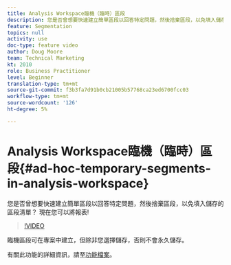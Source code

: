 ```yaml
---
title: Analysis Workspace臨機（臨時）區段
description: 您是否曾想要快速建立簡單區段以回答特定問題，然後捨棄區段，以免填入儲存的區段清單？ 現在您可以將報表!
feature: Segmentation
topics: null
activity: use
doc-type: feature video
author: Doug Moore
team: Technical Marketing
kt: 2010
role: Business Practitioner
level: Beginner
translation-type: tm+mt
source-git-commit: f3b3fa7d91b0cb21005b57768ca23ed6700fcc03
workflow-type: tm+mt
source-wordcount: '126'
ht-degree: 5%

---
```



# Analysis Workspace臨機（臨時）區段{#ad-hoc-temporary-segments-in-analysis-workspace}

您是否曾想要快速建立簡單區段以回答特定問題，然後捨棄區段，以免填入儲存的區段清單？ 現在您可以將報表!

>[!VIDEO](https://video.tv.adobe.com/v/23978/?quality=12)

臨機區段可在專案中建立，但除非您選擇儲存，否則不會永久儲存。

有關此功能的詳細資訊，請至[功能檔案](https://marketing.adobe.com/resources/help/en_US/analytics/analysis-workspace/t_freeform-project-segment.html)。
